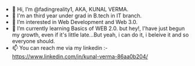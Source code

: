 - 👋 Hi, I’m @fadingreality1, AKA, KUNAL VERMA.
- 📖 I'm an third year under grad in B.tech in IT branch.
- 👀 I’m interested in Web Development and Web 3.0.
- 🌱 I’m currently learning Basics of WEB 2.0. but hey!, I'have just begun my growth, even if it's little late...But yeah, i can do it, i beleive it and so everyone should.
- 📫 You can reach me via my linkedin :- https://www.linkedin.com/in/kunal-verma-86aa0b204/

